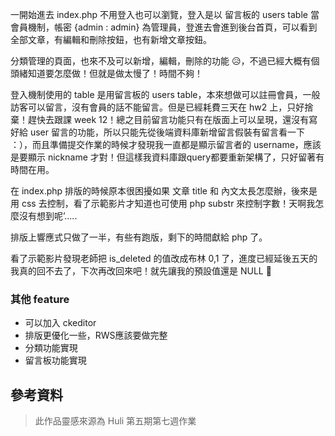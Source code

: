 一開始進去 index.php 不用登入也可以瀏覽，登入是以 留言板的 users table 當會員機制，帳密 {admin : admin} 為管理員，登進去會進到後台首頁，可以看到全部文章，有編輯和刪除按鈕，也有新增文章按鈕。

分類管理的頁面，也來不及可以新增，編輯，刪除的功能 😥，不過已經大概有個頭緒知道要怎麼做！但就是做太慢了！時間不夠！ 

登入機制使用的 table 是用留言板的 users table，本來想做可以註冊會員，一般訪客可以留言，沒有會員的話不能留言。但是已經耗費三天在 hw2 上，只好捨棄！趕快去跟課 week 12！總之目前留言功能只有在版面上可以呈現，還沒有寫好給 user 留言的功能，所以只能先從後端資料庫新增留言假裝有留言看一下 ：），而且準備提交作業的時候才發現我一直都是顯示留言者的 username，應該是要顯示 nickname 才對！但這樣我資料庫跟query都要重新架構了，只好留著有時間在用。


在 index.php 排版的時候原本很困擾如果 文章 title 和 內文太長怎麼辦，後來是用 css 去控制，看了示範影片才知道也可使用 php substr 來控制字數！天啊我怎麼沒有想到呢’.....


排版上響應式只做了一半，有些有跑版，剩下的時間獻給 php 了。

看了示範影片發現老師把 is_deleted 的值改成布林 0,1 了，進度已經延後五天的我真的回不去了，下次再改回來吧！就先讓我的預設值還是 NULL 🙁

### 其他 feature
- 可以加入 ckeditor 
- 排版更優化一些，RWS應該要做完整
- 分類功能實現
- 留言板功能實現

## 參考資料
> 此作品靈感來源為 Huli 第五期第七週作業